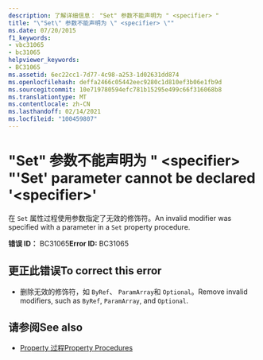```yaml
---
description: 了解详细信息： "Set" 参数不能声明为 " <specifier> "
title: "\"Set\" 参数不能声明为 \" <specifier> \""
ms.date: 07/20/2015
f1_keywords:
- vbc31065
- bc31065
helpviewer_keywords:
- BC31065
ms.assetid: 6ec22cc1-7d77-4c98-a253-1d02631dd874
ms.openlocfilehash: deffa2466c05442eec9280c1d810ef3b06e1fb9d
ms.sourcegitcommit: 10e719780594efc781b15295e499c66f316068b8
ms.translationtype: MT
ms.contentlocale: zh-CN
ms.lasthandoff: 02/14/2021
ms.locfileid: "100459807"
---
```

# <a name="set-parameter-cannot-be-declared-specifier"></a><span data-ttu-id="f130e-103">"Set" 参数不能声明为 " \<specifier> "</span><span class="sxs-lookup"><span data-stu-id="f130e-103">'Set' parameter cannot be declared '\<specifier>'</span></span>

<span data-ttu-id="f130e-104">在 `Set` 属性过程使用参数指定了无效的修饰符。</span><span class="sxs-lookup"><span data-stu-id="f130e-104">An invalid modifier was specified with a parameter in a `Set` property procedure.</span></span>  
  
 <span data-ttu-id="f130e-105">**错误 ID：** BC31065</span><span class="sxs-lookup"><span data-stu-id="f130e-105">**Error ID:** BC31065</span></span>  
  
## <a name="to-correct-this-error"></a><span data-ttu-id="f130e-106">更正此错误</span><span class="sxs-lookup"><span data-stu-id="f130e-106">To correct this error</span></span>  
  
- <span data-ttu-id="f130e-107">删除无效的修饰符，如 `ByRef`、 `ParamArray`和 `Optional`。</span><span class="sxs-lookup"><span data-stu-id="f130e-107">Remove invalid modifiers, such as `ByRef`, `ParamArray`, and `Optional`.</span></span>  
  
## <a name="see-also"></a><span data-ttu-id="f130e-108">请参阅</span><span class="sxs-lookup"><span data-stu-id="f130e-108">See also</span></span>

- [<span data-ttu-id="f130e-109">Property 过程</span><span class="sxs-lookup"><span data-stu-id="f130e-109">Property Procedures</span></span>](../programming-guide/language-features/procedures/property-procedures.md)

